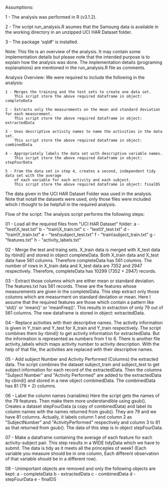 Assumptions:

  1 - The analysis was performed in R (v3.1.2).
      
  2 - The script run_analysis.R asumes that the Samsung data is available
      in the working directory in an unzipped UCI HAR Dataset folder.
      
  3 - The package 'sqldf' is installed.

Note:
  This file is an overview of the analysis. It may contain some implementation
  details but please note that the intended purpose is to explain how the analysis
  was done. The implementation details (programing explanations) are mentioned in
  the run_analysis.R file as comments. 
  
Analysis Overview:
  We were required to include the following in the analysis:
  
    1 - Merges the training and the test sets to create one data set.
        This script store the above required dataframe in object: completeData
        
    2 - Extracts only the measurements on the mean and standard deviation for each measurement.
        This script store the above required dataframe in object: extractedData
        
    3 - Uses descriptive activity names to name the activities in the data set.
        This script store the above required dataframe in object: combinedData
        
    4 - Appropriately labels the data set with descriptive variable names.
        This script store the above required dataframe in object: stepFourData
        
    5 - From the data set in step 4, creates a second, independent tidy data set with the average
        of each variable for each activity and each subject.
        This script store the above required dataframe in object: finalDS

  The data given in the UCI HAR Dataset Folder was used in the analysis. Note that notall the
  datasets were used, only those files were included which I thought to be helpfull in the
  required analysis.

Flow of the script:
The analysis script performs the following steps:

01 -  Load all the required files from "UCI HAR Dataset" folder:
        a - "test\\X_test.txt"
        b - "train\\X_train.txt"
        c - "test\\Y_test.txt"
        d - "train\\Y_train.txt"
        e - "test\\subject_test.txt"
        f - "train\\subject_train.txt"
        g - "features.txt"
        h - "activity_labels.txt"

02 -  Merge the test and traing sets.
      X_train data is merged with X_test data by rbind() and stored in object completeData. Both X_train data and
      X_test data have 561 columns. Therefore completeData has 561 columns. The number of rows in X_train data and
      X_test data are 7352 and 2947 respectively. Therefore, completeData has 10299 (7352 + 2947) records.
      
03 -  Extract those columns which are either mean or standard deviation.
      The features.txt has 561 records. These are the features whose measurements are given in the completeData.
      This step extract only those columns which are measurment on standard deviation or mean. Here I assume
      that the required features are those which contain a pattern like 'std()' or 'mean()' or 'meanFreq()'.
      This results in extraction of only 79 out of 561 columns. The new dataframe is stored in object: extractedData.
      
04 -  Replace activities with their descriptive names.
      The activity information is given in Y_train and Y_test for X_train and Y_train respectively. The script
      combines them by rbind() to get activity information for extractedData. But the information is represented as
      numbers from 1 to 6. There is another file activity_labels which maps activity number to activity description.
      With the help of that file, the activities are replaced with their descriptive names.
      
05 -  Add subject Number and Activity Performed (Columns) the extracted data.
      The script combines the dataset subject_train and subject_test  to get subject information for each record of
      the extractedData. Then the columns "Subject Number" and "Activity Performed" are added to the extractedData
      by cbind() and stored in a new object combinedData. The combinedData has 81 (79 + 2) columns.
      
06 -  Label the column names (variables)
      Here the script gets the names of the 79 features. Then make them more understandible using gsub(). Creates a
      dataset stepFourData (a copy of combinedData) and label its column names with the names returned from gsub().
      They are 79 and we have 81 columns. Actually, it labels column 1 and column 2 as "SubjectNumber" and
      "ActivityPerformed" respectively and column 3 to 81 as that returned from gsub(). The data of this step
      is in object stepFourData.
      
07 -  Make a dataframe containing the average of each feature for each activity-subject pair. This step results in
      a WIDE tidyData which we have to submit. The data is tidy as it meets all the princeples of week1 (Each
      variable you measure should be in one column, Each different observation of that variable should be in a
      different row).
      
08 -  Unimportant objects are removed and only the following objects are kept:
        a - completeData
        b - extractedData
        c - combinedData
        d - stepFourData
        e - finalDS
